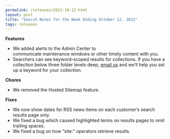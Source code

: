 ```yaml
---
permalink: /releases/2012-10-12.html
layout: post
title: "Search Notes for the Week Ending October 12, 2012"
tags: releases
---
```

<p><strong>Features</strong></p>
<ul><li><span>We added alerts to the Admin Center to communicate maintenance windows or other timely content with you.</span></li>
<li>Searchers can see keyword-scoped results for collections. If you have a collection below three folder levels deep, <a href="mailto:usasearch@gsa.gov">email us</a> and we&#8217;ll help you set up a keyword for your collection. </li>
</ul><p><strong>Chores</strong></p>
<ul><li>We removed the Hosted Sitemap feature.</li>
</ul><p><strong>Fixes</strong></p>
<ul><li>We now show dates for RSS news items on each customer&#8217;s search results page only.</li>
<li>We fixed a bug which caused highlighted terms on results pages to omit trailing spaces.</li>
<li>We fixed a bug on how &#8220;site:&#8221; operators retrieve results.</li>
</ul>
